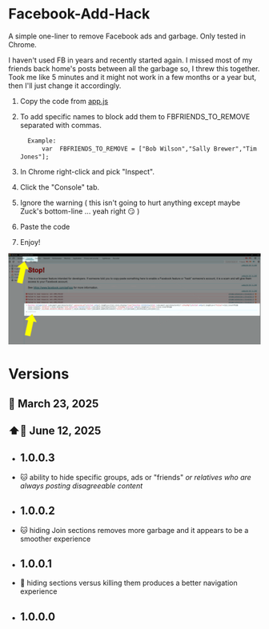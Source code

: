 
# Facebook-Add-Hack
A simple one-liner to remove Facebook ads and garbage.
Only tested in Chrome.

I haven't used FB in years and recently started again. I missed most of my friends back home's posts between all the garbage so, I threw this together.
Took me like 5 minutes and it might not work in a few months or a year but, then I'll just change it accordingly.

1. Copy the code from [app.js](app.js)
2. To add specific names to block add them to FBFRIENDS_TO_REMOVE separated with commas. 

	     Example:
			 var  FBFRIENDS_TO_REMOVE = ["Bob Wilson","Sally Brewer","Tim Jones"]; 
			 
4. In Chrome right-click and pick "Inspect".
5. Click the "Console" tab.
6. Ignore the warning ( this isn't going to hurt anything except maybe Zuck's bottom-line ... yeah right :smirk: )
7. Paste the code
8. Enjoy!

 ![Console screenshot](screenshot.png)
 
# Versions

## 📅 March 23, 2025
## ⬆️📅 June 12, 2025

* ## 1.0.0.3
*   🐱 ability to hide specific groups, ads or "friends" *or relatives who are always posting disagreeable content*
* ## 1.0.0.2
*   🐱 hiding Join sections removes more garbage and it appears to be a smoother experience
* ## 1.0.0.1
*   🐞 hiding sections versus killing them produces a better navigation experience 
* ## 1.0.0.0
